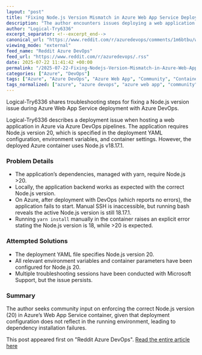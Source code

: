```yaml
---
layout: "post"
title: "Fixing Node.js Version Mismatch in Azure Web App Service Deployment"
description: "The author encounters issues deploying a web application to Azure using Azure DevOps due to a Node.js version mismatch. Despite configuring Node.js 20 in deployment YAML, environment variables, and container settings, the container defaults to Node.js 18.17.1, causing yarn install failures. The author describes troubleshooting steps and interactions with Microsoft support but has not resolved the problem."
author: "Logical-Try6336"
excerpt_separator: <!--excerpt_end-->
canonical_url: "https://www.reddit.com/r/azuredevops/comments/1m6btbu/web_app_service_wrong_version/"
viewing_mode: "external"
feed_name: "Reddit Azure DevOps"
feed_url: "https://www.reddit.com/r/azuredevops/.rss"
date: 2025-07-22 11:41:42 +00:00
permalink: "/2025-07-22-Fixing-Nodejs-Version-Mismatch-in-Azure-Web-App-Service-Deployment.html"
categories: ["Azure", "DevOps"]
tags: ["Azure", "Azure DevOps", "Azure Web App", "Community", "Container Deployment", "Dependency Management", "DevOps", "Environment Variables", "Linux Container", "Node.js", "Version Management", "YAML", "Yarn"]
tags_normalized: ["azure", "azure devops", "azure web app", "community", "container deployment", "dependency management", "devops", "environment variables", "linux container", "nodedotjs", "version management", "yaml", "yarn"]
---
```


Logical-Try6336 shares troubleshooting steps for fixing a Node.js version issue during Azure Web App Service deployment with Azure DevOps.<!--excerpt_end-->

Logical-Try6336 describes a deployment issue when hosting a web application in Azure via Azure DevOps pipelines. The application requires Node.js version 20, which is specified in the deployment YAML configuration, environment variables, and container settings. However, the deployed Azure container uses Node.js v18.17.1.

### Problem Details

- The application’s dependencies, managed with yarn, require Node.js >20.
- Locally, the application backend works as expected with the correct Node.js version.
- On Azure, after deployment with DevOps (which reports no errors), the application fails to start. Manual SSH is inaccessible, but running bash reveals the active Node.js version is still 18.17.1.
- Running `yarn install` manually in the container raises an explicit error stating the Node.js version is 18, while >20 is expected.

### Attempted Solutions

- The deployment YAML file specifies Node.js version 20.
- All relevant environment variables and container parameters have been configured for Node.js 20.
- Multiple troubleshooting sessions have been conducted with Microsoft Support, but the issue persists.

### Summary

The author seeks community input on enforcing the correct Node.js version (20) in Azure’s Web App Service container, given that deployment configuration does not reflect in the running environment, leading to dependency installation failures.

This post appeared first on "Reddit Azure DevOps". [Read the entire article here](https://www.reddit.com/r/azuredevops/comments/1m6btbu/web_app_service_wrong_version/)
